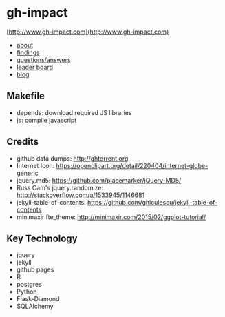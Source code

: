 # gh-impact

[http://www.gh-impact.com](http://www.gh-impact.com)

- [about](http://www.gh-impact.com/about/)
- [findings](http://www.gh-impact.com/findings/)
- [questions/answers](http://www.gh-impact.com/answers/)
- [leader board](http://www.gh-impact.com/leaderboard/)
- [blog](http://www.gh-impact.com/blog/)

## Makefile

- depends: download required JS libraries
- js: compile javascript

## Credits

- github data dumps: http://ghtorrent.org
- Internet Icon: https://openclipart.org/detail/220404/internet-globe-generic
- jquery.md5: https://github.com/placemarker/jQuery-MD5/
- Russ Cam's jquery.randomize: http://stackoverflow.com/a/1533945/1146681
- jekyll-table-of-contents: https://github.com/ghiculescu/jekyll-table-of-contents
- minimaxir fte_theme: http://minimaxir.com/2015/02/ggplot-tutorial/

## Key Technology

- jquery
- jekyll
- github pages
- R
- postgres
- Python
- Flask-Diamond
- SQLAlchemy
